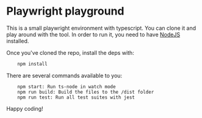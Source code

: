 # Playwright playground

This is a small playwright environment with typescript. You can clone it and play around with the tool.
In order to run it, you need to have [NodeJS](https://nodejs.org/es/download/) installed.

Once you've cloned the repo, install the deps with:

```bash
    npm install
```

There are several commands available to you:

```
    npm start: Run ts-node in watch mode
    npm run build: Build the files to the /dist folder
    npm run test: Run all test suites with jest
```

Happy coding!
